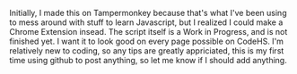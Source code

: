 Initially, I made this on Tampermonkey because that's what I've been using to mess around with stuff to learn Javascript, but I realized I could make a Chrome Extension insead.
The script itself is a Work in Progress, and is not finished yet. I want it to look good on every page possible on CodeHS.
I'm relatively new to coding, so any tips are greatly appriciated, this is my first time using github to post anything, so let me know if I should add anything.
